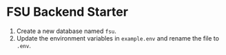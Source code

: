 # FSU Backend Starter

1. Create a new database named `fsu`.
2. Update the environment variables in `example.env` and rename the file to `.env`.
